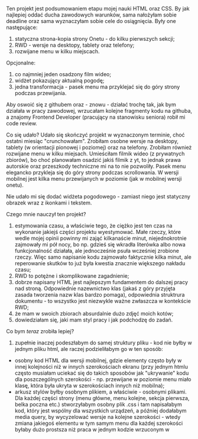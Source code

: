 Ten projekt jest podsumowaniem etapu mojej nauki HTML oraz CSS. By jak najlepiej oddać ducha zawodowych warunków, sama nałożyłam sobie deadline oraz sama wyznaczyłam sobie cele do osiągnięcia. Były one następujące:

1) statyczna strona-kopia strony Onetu - do kilku pierwszych sekcji;
2) RWD - wersje na desktopy, tablety oraz telefony;
3) rozwijane menu w kilku miejscach.

Opcjonalne:
1) co najmniej jeden osadzony film wideo;
2) widżet pokazujący aktualną pogodę;
3) jedna transformacja - pasek menu ma przyklejać się do góry strony podczas przewijania.

Aby oswoić się z githubem oraz - znowu - działać trochę tak, jak bym działała w pracy zawodowej, wrzucałam kolejne fragmenty kodu na githuba, a znajomy Frontend Developer (pracujący na stanowisku seniora) robił mi code review. 

Co się udało? 
Udało się skończyć projekt w wyznaczonym terminie, choć ostatni miesiąc "crunchowałam". Zrobiłam osobne wersje na desktopy, tablety (w orientacji pionowej i poziomej) oraz na telefony. Zrobiłam również rozwijane menu w kilku miejsach. Umieściłam filmik wideo (z prywatnych zbiorów), bo choć planowałam osadzić jakiś filmik z yt, to jednak prawa autorskie oraz przeszkody techniczne mi na to nie pozwoliły. Pasek menu elegancko przykleja się do góry strony podczas scrollowania. W wersji mobilnej jest kilka menu przewijanych w poziomie (jak w mobilnej wersji onetu). 

Nie udało mi się dodać widżeta pogodowego - zamiast niego jest statyczny obrazek wraz z ikonkami i tekstem. 

Czego mnie nauczył ten projekt?
1) estymowania czasu, a właściwie tego, że ciężko jest ten czas na wykonanie jakiejś części projektu wyestymować. Małe rzeczy, które wedle mojej opinii powinny mi zająć kilkanaście minut, niejednokrotnie zajmowały mi pół nocy, bo np. gdzieś się wkradła literówka albo nowa funkcjonalność działała, ale jednocześnie psuła wcześniej zrobione rzeczy. Więc samo napisanie kodu zajmowało faktycznie kilka minut, ale reperowanie skutków to już była kwestia znacznie większego nakładu czasu;
2) RWD to potężne i skomplikowane zagadnienie;
3) dobrze napisany HTML jest najlepszym fundamentem do dalszej pracy nad stroną. Odpowiednie nazewnictwo klas (jakaś z góry przyjęta zasada tworzenia nazw klas bardzo pomaga), odpowiednia struktrura dokumentu - to wszystko jest niezwykle ważne zwłaszcza w kontekście RWD;
4) że mam w swoich zbiorach absurdalnie dużo zdjęć moich kotów;
5) dowiedziałam się, jaki mam styl pracy i jak podchodzę do zadań.  

Co bym *teraz* zrobiła lepiej?
1) zupełnie inaczej podeszłabym do samej struktury pliku - kod nie byłby w jednym pliku html, ale raczej podzieliłabym go w ten sposób:
- osobny kod HTML dla wersji mobilnej, gdzie elementy często były w innej kolejności niż w innych szerokościach ekranu (przy jednym htmlu często musiałam uciekać się do takich sposobów jak "ukrywanie" kodu dla poszczególnych szerokości - np. przewijane w poziomie menu miało klasę, która była ukryta w szerokościach innych niż mobilna);
- arkusz stylów byłby osobnym plikiem, a właściwie - osobnymi plikami. Dla każdej części strony (menu główne, menu kolejne, sekcja pierwsza, belka poczna etc.) stworzyłabym osobny plik .css i tam napisałabym kod, który jest wspólny dla wszystkich urządzeń, a później dodałabym media query, by wycyzelować wersje na kolejne szerokości - wtedy zmiana jakiegoś elementu w tym samym menu dla każdej szerokości byłaby dużo prostsza niż praca w jednym  kodzie wrzuconym w <style> w pliku .html. Dzięki temu właściwości jakiegoś elementu, które są wspólne dla wszystkich urządzeń, byłyby w jednym miejscu, napisane tylko raz (a nie 50 razy, jak mi wytknął mój znajomy frontendowiec).
2) zaprzyjaźniłabym się z css variables lub preprocesorem Sass, by zoptymalizować pracę i nie pisać w kilkudziesięciu miejscach tego samego koloru w RGB/HSL lub tego samego rozmiaru fontu.  
3) nie porywałabym się na RWD ;) tak zupełnie serio - gdybym miała przygotować wersję tylko na desktopy, spokojnie wyrobiłabym się bez crunchowania. Jednocześnie to właśnie praca nad RWD przyniosła mi najwięcej satysfkacji i frajdy (choć to już było raczej pod koniec ;)) oraz to dzięki pracy nad wersjami mobilną oraz tabletową nauczyłam się chyba najwięcej. 